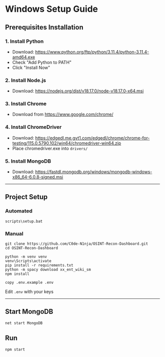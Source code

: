 # Windows Setup Guide

## Prerequisites Installation

### 1. Install Python

- Download: https://www.python.org/ftp/python/3.11.4/python-3.11.4-amd64.exe
- Check "Add Python to PATH"
- Click "Install Now"

### 2. Install Node.js

- Download: https://nodejs.org/dist/v18.17.0/node-v18.17.0-x64.msi

### 3. Install Chrome

- Download from https://www.google.com/chrome/

### 4. Install ChromeDriver

- Download: https://edgedl.me.gvt1.com/edgedl/chrome/chrome-for-testing/115.0.5790.102/win64/chromedriver-win64.zip
- Place chromedriver.exe into `drivers/`

### 5. Install MongoDB

- Download: https://fastdl.mongodb.org/windows/mongodb-windows-x86_64-6.0.8-signed.msi

---

## Project Setup

### Automated

```batch
scripts\setup.bat
```

### Manual

```batch
git clone https://github.com/C0de-N1nja/OSINT-Recon-Dashboard.git
cd OSINT-Recon-Dashboard

python -m venv venv
venv\Scripts\activate
pip install -r requirements.txt
python -m spacy download xx_ent_wiki_sm
npm install

copy .env.example .env
```

Edit `.env` with your keys

---

## Start MongoDB

```batch
net start MongoDB
```

## Run

```batch
npm start
```